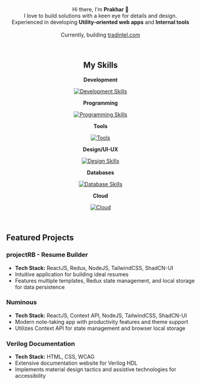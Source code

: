 <br/>
<br/>
<div align="center">

Hi there, I'm **Prakhar** 👋 <Br/>I love to build solutions with a keen eye for details and design.<Br/> Experienced in developing **Utility-oriented web apps** and **Internal tools**
<br/>
<br/>
Currently, building [tradintel.com](https://www.tradintel.com/)

</div>
<br/>
<div align="center">

<h2 align="center"> My Skills </h2>

**Development**

[![Development Skills](https://skillicons.dev/icons?i=react,redux,nodejs,tailwind,nextjs,supabase&theme=dark)](https://github.com/pro-khar)

**Programming**

[![Programming Skills](https://skillicons.dev/icons?i=js,ts,go,c,cpp&theme=light)](https://github.com/pro-khar)

**Tools**

[![Tools](https://skillicons.dev/icons?i=linux,bash,git,github&theme=light)](https://github.com/pro-khar)

**Design/UI-UX**

[![Design Skills](https://skillicons.dev/icons?i=figma,xd,illustrator,photoshop&theme=light)](https://github.com/pro-khar)

**Databases**

[![Database Skills](https://skillicons.dev/icons?i=mysql,postgresql,supabase&theme=dark)](https://github.com/pro-khar)

**Cloud**

[![Cloud](https://skillicons.dev/icons?i=aws&theme=light)](https://github.com/pro-khar)

</div>

<br/>

## Featured Projects

### projectRB - Resume Builder

- **Tech Stack:** ReactJS, Redux, NodeJS, TailwindCSS, ShadCN-UI
- Intuitive application for building ideal resumes
- Features multiple templates, Redux state management, and local storage for data persistence

### Numinous

- **Tech Stack:** ReactJS, Context API, NodeJS, TailwindCSS, ShadCN-UI
- Modern note-taking app with productivity features and theme support
- Utilizes Context API for state management and browser local storage

### Verilog Documentation

- **Tech Stack:** HTML, CSS, WCAG
- Extensive documentation website for Verilog HDL
- Implements material design tactics and assistive technologies for accessibility
